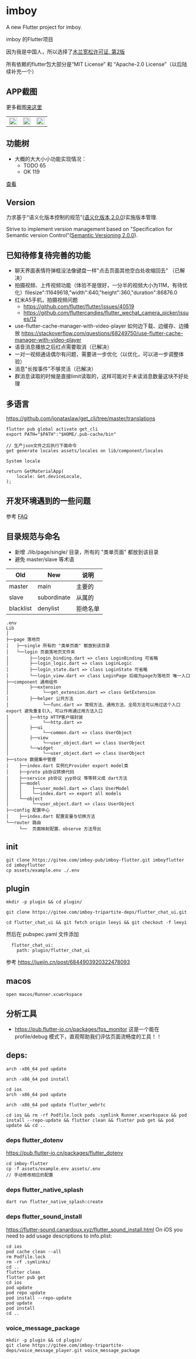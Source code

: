 # imboy

A new Flutter project for imboy.

imboy 的Flutter项目

因为我是中国人，所以选择了[木兰宽松许可证, 第2版](https://gitee.com/imboy-pub/imboy-flutter/blob/main/LICENSE)

所有依赖的flutter包大部分是“MIT License” 和 “Apache-2.0 License”（以后陆续补充一个）

## APP截图
更多截图[来这里](./doc/appui.md)

<table>
    <td width="32%">
        <img alt="" src="https://a.imboy.pub/img/20225/25_21/ca73910gph0gio9q2pg0.png?s=open&a=4e2498d2673bf43d&v=1687988290&width=600" width="100%"/>
    </td>
    <td width="32%">
        <img alt="" src="https://a.imboy.pub/img/20225/25_21/ca73cl0gph0gio9q2pp0.png?s=open&a=1ffbf5e386ad0272&v=1687988290&width=600" width="100%"/>
    </td>
    <td width="32%">
        <img alt="" src="https://a.imboy.pub/img/20225/25_22/ca73d6ogph0gio9q2psg.png?s=open&a=b2a2bd2380208f87&v=1687988290&width=600" width="100%"/>
    </td>
</table>

## 功能树

* 大概的大大小小功能实现情况：
    * TODO 65
    * OK 119

[查看](./doc/feature_tree.md)

## Version
力求基于“语义化版本控制的规范”([语义化版本 2.0.0](https://semver.org/lang/zh-CN/))实施版本管理.

Strive to implement version management based on "Specification for Semantic version Control"([Semantic Versioning 2.0.0](https://semver.org/)).

## 已知待修复待完善的功能
* 聊天界面表情符弹框没法像键盘一样"点击页面其他空白处收缩回去" （已解决）
* 拍摄视频、上传视频功能（体验不是很好，一分半的视频大小为11M，有待优化）filesize":11649618,"width":640,"height":360,"duration":86876.0
* 红米A5手机，拍摄视频问题
    * https://github.com/flutter/flutter/issues/40519
    * https://github.com/fluttercandies/flutter_wechat_camera_picker/issues/12
* use-flutter-cache-manager-with-video-player 如何边下载、边缓存、边播放 https://stackoverflow.com/questions/68249750/use-flutter-cache-manager-with-video-player
* 语音消息播放之后红点需要取消（已解决）
* 一对一视频通话偶尔有问题，需要进一步优化（以优化，可以进一步调整体验）
* 消息"长按事件"不够灵活（已解决）
* 群消息读取的时候是直接limit读取的，这样可能对于未读消息数量这块不好处理

## 多语言
https://github.com/jonataslaw/get_cli/tree/master/translations
```
flutter pub global activate get_cli
export PATH="$PATH":"$HOME/.pub-cache/bin"

// 生产json文件之后执行下面命令
get generate locales assets/locales on lib/component/locales

System locale

return GetMaterialApp(
    locale: Get.deviceLocale,
);
```

## 开发环境遇到的一些问题
参考 [FAQ](./doc/FAQ.md)

## 目录规范与命名

* 新增 ./lib/page/single/ 目录，所有的 "类单页面" 都放到该目录
* 避免 master/slave 等术语

| Old       | New         | 说明   |
|-----------|-------------|------|
| master    | main        | 主要的  |
| slave     | subordinate | 从属的  |
| blacklist | denylist    | 拒绝名单 |

```
.env
Lib
│
├──page 落地页
│   ├──single 所有的 "类单页面" 都放到该目录
│   └──login 页面落地页文件夹
│        ├──login_binding.dart => class LoginBinding 可省略
│        ├──login_logic.dart => class LoginLogic
│        ├──login_state.dart => class LoginState 可省略
│        └──login_view.dart => class LoginPage 后缀为page为落地页 唯一入口
├──component 通用组件
│        ├──extension
│             └──get_extension.dart => class GetExtension
│        ├──helper 公共方法
│             └──func.dart => 常规方法、通用方法、全局方法可以用过这个入口export 避免重复引入、可以作用通过用方法入口
│        ├──http HTTP客户端封装
│             └──http.dart =>
│        ├──ui
│             └──common.dart => class UserObject
│        ├──view
│             └──user_object.dart => class UserObject
│        └──widget
│             └──user_object.dart => class UserObject
├──store 数据集中管理
│    ├──index.dart 实例化Provider export model类
│    ├──proto pb协议转换代码
│    ├──service pb协议 yyp协议 等等转义成 dart方法
│    ├──model
│    │    ├──user_model.dart => class UserModel
│    │    └──index.dart => export all models
│    └──object
│         └──user_object.dart => class UserObject
├──config 配置中心
│    ├──index.dart 配置变量与切换方法
└──router 路由
     └──  页面映射配置、observe 方法导出

```
## init
```
git clone https://gitee.com/imboy-pub/imboy-flutter.git imboyflutter
cd imboyflutter
cp assets/example.env ./.env
```


## plugin

```
mkdir -p plugin && cd plugin/

git clone https://gitee.com/imboy-tripartite-deps/flutter_chat_ui.git

cd flutter_chat_ui && git fetch origin leeyi && git checkout -f leeyi

```

然后在 pubspec.yaml 文件添加
```
  flutter_chat_ui:
    path: plugin/flutter_chat_ui
```

参考 https://juejin.cn/post/6844903920322478093

## macos
```
open macos/Runner.xcworkspace

```

## 分析工具

* https://pub.flutter-io.cn/packages/fps_monitor 这是一个能在 profile/debug 模式下，直观帮助我们评估页面流畅度的工具！！


## deps:
```
arch -x86_64 pod update

arch -x86_64 pod install

```


```
cd ios
arch -x86_64 pod update

arch -x86_64 pod update flutter_webrtc

cd ios && rm -rf Podfile.lock pods .symlink Runner.xcworkspace && pod install --repo-update && flutter clean && flutter pub get && pod update && cd ..
```

### deps flutter_dotenv

https://pub.flutter-io.cn/packages/flutter_dotenv
```
cd imboy-flutter
cp -f assets/example.env assets/.env
// 手动修改相应的配置

```

### deps flutter_native_splash
```
dart run flutter_native_splash:create
```

### deps flutter_sound_install

https://flutter-sound.canardoux.xyz/flutter_sound_install.html
On iOS you need to add usage descriptions to info.plist:


```
cd ios
pod cache clean --all
rm Podfile.lock
rm -rf .symlinks/
cd ..
flutter clean
flutter pub get
cd ios
pod update
pod repo update
pod install --repo-update
pod update
pod install
cd ..
```

### voice_message_package
```
mkdir -p plugin && cd plugin/
git clone https://gitee.com/imboy-tripartite-deps/voice_message_player.git voice_message_package
```

